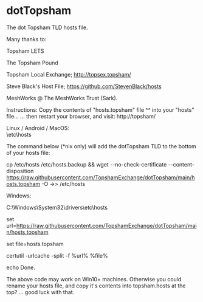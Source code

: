 # dotTopsham
The dot Topsham TLD hosts file.

Many thanks to:

Topsham LETS

The Topsham Pound

Topsham Local Exchange; 
 http://topsex.topsham/

Steve Black's Host File; 
 https://github.com/StevenBlack/hosts

MeshWorks @ The MeshWorks Trust (Sark).

Instructions:
Copy the contents of "hosts.topsham" file ^^ into your "hosts" file...
... then restart your browser, and visit:
http://topsham/

Linux / Android / MacOS:  
\etc\hosts

The command below (*nix only) will add the dotTopsham TLD to the bottom of your hosts file:

cp /etc/hosts /etc/hosts.backup && wget --no-check-certificate --content-disposition https://raw.githubusercontent.com/TopshamExchange/dotTopsham/main/hosts.topsham -O ->> /etc/hosts


Windows: 

C:\Windows\System32\drivers\etc\hosts

set url=https://raw.githubusercontent.com/TopshamExchange/dotTopsham/main/hosts.topsham

set file=hosts.topsham

certutil -urlcache -split -f %url% %file%

echo Done.



The above code may work on Win10+ machines. 
Otherwise you could rename your hosts file, and copy it's contents into topsham.hosts at the top?
... good luck with that.


